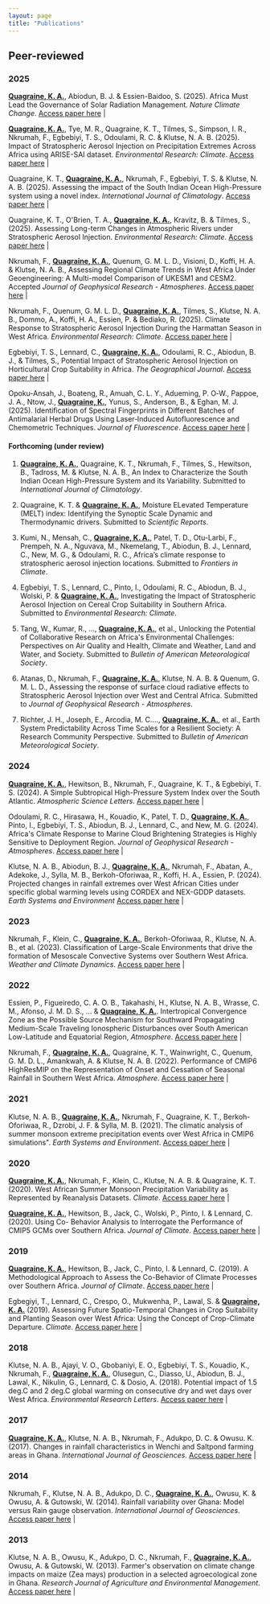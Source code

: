 ```yaml
---
layout: page
title: "Publications"
---
```


<style>
td, th {
   border: none!important;
}
</style>

## Peer-reviewed
### 2025

[**Quagraine, K. A.**](https://scholar.google.com/citations?user=hoI1ZjkAAAAJ&hl=en), Abiodun, B. J. & Essien-Baidoo, S. (2025). Africa Must Lead the Governance of Solar Radiation Management. *Nature Climate Change*. <a href="https://rdcu.be/eE8MH" target="_blank">Access paper here</a> | <span class="__dimensions_badge_embed__" data-doi="10.1038/s41558-025-02420-z" data-style="small_circle"></span><script async src="https://badge.dimensions.ai/badge.js" charset="utf-8"></script> 

[**Quagraine, K. A.**](https://scholar.google.com/citations?user=hoI1ZjkAAAAJ&hl=en), Tye, M. R., Quagraine, K. T., Tilmes, S., Simpson, I. R., Nkrumah, F., Egbebiyi, T. S., Odoulami, R. C. & Klutse, N. A. B. (2025). Impact of Stratospheric Aerosol Injection on Precipitation Extremes Across Africa using ARISE-SAI dataset. *Environmental Research: Climate*. <a href="https://doi.org/10.1088/2752-5295/adee3c" target="_blank">Access paper here</a> | <span class="__dimensions_badge_embed__" data-doi="10.1088/2752-5295/adee3c" data-style="small_circle"></span><script async src="https://badge.dimensions.ai/badge.js" charset="utf-8"></script>

Quagraine, K. T., [**Quagraine, K. A.**](https://scholar.google.com/citations?user=hoI1ZjkAAAAJ&hl=en), Nkrumah, F., Egbebiyi, T. S. & Klutse, N. A. B. (2025). Assessing the impact of the South Indian Ocean High-Pressure system using a novel index. *International Journal of Climatology*. <a href="https://doi.org/10.1002/joc.70031" target="_blank">Access paper here</a> | <span class="__dimensions_badge_embed__" data-doi="10.1002/joc.70031" data-style="small_circle"></span><script async src="https://badge.dimensions.ai/badge.js" charset="utf-8"></script>

Quagraine, K. T., O'Brien, T. A., [**Quagraine, K. A.**](https://scholar.google.com/citations?user=hoI1ZjkAAAAJ&hl=en), Kravitz, B. & Tilmes, S., (2025). Assessing Long-term Changes in Atmospheric Rivers under Stratospheric Aerosol Injection. *Environmental Research: Climate*. <a href="https://doi.org/10.1088/2752-5295/ade61a" target="_blank">Access paper here</a> | <span class="__dimensions_badge_embed__" data-doi="10.1088/2752-5295/ade61a" data-style="small_circle"></span><script async src="https://badge.dimensions.ai/badge.js" charset="utf-8"></script>

Nkrumah, F., [**Quagraine, K. A.**](https://scholar.google.com/citations?user=hoI1ZjkAAAAJ&hl=en), Quenum, G. M. L. D., Visioni, D., Koffi, H. A. & Klutse, N. A. B., Assessing Regional Climate Trends in West Africa Under Geoengineering: A Multi-model Comparison of UKESM1 and CESM2. Accepted *Journal of Geophysical Research - Atmospheres*. <a href="https://doi.org/10.1029/2024JD043117" target="_blank">Access paper here</a> | <span class="__dimensions_badge_embed__" data-doi="10.1029/2024JD043117" data-style="small_circle"></span><script async src="https://badge.dimensions.ai/badge.js" charset="utf-8"></script>

Nkrumah, F., Quenum, G. M. L. D., [**Quagraine, K. A.**](https://scholar.google.com/citations?user=hoI1ZjkAAAAJ&hl=en), Tilmes, S., Klutse, N. A. B., Dommo, A., Koffi, H. A., Essien, P. & Bediako, R. (2025). Climate Response to Stratospheric Aerosol Injection During the Harmattan Season in West Africa. *Environmental Research: Climate*. <a href="https://doi.org/10.1088/2752-5295/adaa0c" target="_blank">Access paper here</a> | <span class="__dimensions_badge_embed__" data-doi="10.1088/2752-5295/adaa0c" data-style="small_circle"></span><script async src="https://badge.dimensions.ai/badge.js" charset="utf-8"></script>

Egbebiyi, T. S., Lennard, C., [**Quagraine, K. A.**](https://scholar.google.com/citations?user=hoI1ZjkAAAAJ&hl=en), Odoulami, R. C., Abiodun, B. J., & Tilmes, S., Potential Impact of Stratospheric Aerosol Injection on Horticultural Crop Suitability in Africa. *The Geographical Journal*. <a href="https://doi.org/10.1111/geoj.70039" target="_blank">Access paper here</a> | <span class="__dimensions_badge_embed__" data-doi="10.1111/geoj.70039" data-style="small_circle"></span><script async src="https://badge.dimensions.ai/badge.js" charset="utf-8"></script>

Opoku-Ansah, J., Boateng, R., Amuah, C. L. Y., Adueming, P. O‑W., Pappoe, J. A., Ntow, J., [**Quagraine, K.**](https://scholar.google.com/citations?user=hoI1ZjkAAAAJ&hl=en), Yunus, S., Anderson, B., & Eghan, M. J. (2025). Identification of Spectral Fingerprints in Different Batches of Antimalarial Herbal Drugs Using Laser‑Induced Autofluorescence and Chemometric Techniques. *Journal of Fluorescence*. <a href="https://doi.org/10.1007/s10895-025-04192-3" target="_blank">Access paper here</a> | <span class="__dimensions_badge_embed__" data-doi="10.1007/s10895-025-04192-3" data-style="small_circle"></span><script async src="https://badge.dimensions.ai/badge.js" charset="utf-8"></script>


#### Forthcoming (under review) 

1. [**Quagraine, K. A.**](https://scholar.google.com/citations?user=hoI1ZjkAAAAJ&hl=en), Quagraine, K. T., Nkrumah, F., Tilmes, S., Hewitson, B., Tadross, M. & Klutse, N. A. B., An Index to Characterize the South Indian Ocean High-Pressure System and its Variability. Submitted to *International Journal of Climatology*.

2. Quagraine, K. T. & [**Quagraine, K. A.**](https://scholar.google.com/citations?user=hoI1ZjkAAAAJ&hl=en), Moisture ELevated Temperature (MELT) index: Identifying the Synoptic Scale Dynamic and Thermodynamic drivers. Submitted to *Scientific Reports*.

3. Kumi, N., Mensah, C., [**Quagraine, K. A.**](https://scholar.google.com/citations?user=hoI1ZjkAAAAJ&hl=en), Patel, T. D., Otu-Larbi, F., Prempeh, N. A., Nguvava, M., Nkemelang, T., Abiodun, B. J., Lennard, C., New, M. G., & Odoulami, R. C., Africa’s climate response to stratospheric aerosol injection locations. Submitted to *Frontiers in Climate*.

4. Egbebiyi, T. S., Lennard, C., Pinto, I., Odoulami, R. C., Abiodun, B. J., Wolski, P. & [**Quagraine, K. A.**](https://scholar.google.com/citations?user=hoI1ZjkAAAAJ&hl=en), Investigating the Impact of Stratospheric Aerosol Injection on Cereal Crop Suitability in Southern Africa. Submitted to *Environmental Research: Climate*.

5. Tang, W., Kumar, R., …, [**Quagraine, K. A.**](https://scholar.google.com/citations?user=hoI1ZjkAAAAJ&hl=en), et al., Unlocking the Potential of Collaborative Research on Africa's Environmental Challenges: Perspectives on Air Quality and Health, Climate and Weather, Land and Water, and Society. Submitted to *Bulletin of American Meteorological Society*.

6. Atanas, D., Nkrumah, F., [**Quagraine, K. A.**](https://scholar.google.com/citations?user=hoI1ZjkAAAAJ&hl=en), Klutse, N. A. B. & Quenum, G. M. L. D., Assessing the response of surface cloud radiative effects to Stratospheric Aerosol Injection over West and Central Africa. Submitted to *Journal of Geophysical Research - Atmospheres*.

7. Richter, J. H., Joseph, E., Arcodia, M. C.…, [**Quagraine, K. A.**](https://scholar.google.com/citations?user=hoI1ZjkAAAAJ&hl=en), et al., Earth System Predictability Across Time Scales for a Resilient Society: A Research Community Perspective. Submitted to *Bulletin of American Meteorological Society*.


### 2024 

[**Quagraine, K. A.**](https://scholar.google.com/citations?user=hoI1ZjkAAAAJ&hl=en), Hewitson, B., Nkrumah, F., Quagraine, K. T., & Egbebiyi, T. S. (2024). A Simple Subtropical High-Pressure System Index over the South Atlantic. *Atmospheric Science Letters*. <a href="https://doi.org/10.1002/asl.1266" target="_blank">Access paper here</a> | <span class="__dimensions_badge_embed__" data-doi="10.1002/asl.1266" data-style="small_circle"></span><script async src="https://badge.dimensions.ai/badge.js" charset="utf-8"></script>

Odoulami, R. C., Hirasawa, H., Kouadio, K., Patel, T. D., [**Quagraine, K. A.**](https://scholar.google.com/citations?user=hoI1ZjkAAAAJ&hl=en), Pinto, I., Egbebiyi, T. S., Abiodun, B. J., Lennard, C., and New, M. G. (2024). Africa's Climate Response to Marine Cloud Brightening Strategies is Highly Sensitive to Deployment Region. *Journal of Geophysical Research - Atmospheres*. <a href="https://doi.org/10.1029/2024JD041070" target="_blank">Access paper here</a> | <span class="__dimensions_badge_embed__" data-doi="10.1029/2024JD041070" data-style="small_circle"></span><script async src="https://badge.dimensions.ai/badge.js" charset="utf-8"></script>

Klutse, N. A. B., Abiodun, B. J., [**Quagraine, K. A.**](https://scholar.google.com/citations?user=hoI1ZjkAAAAJ&hl=en), Nkrumah, F., Abatan, A., Adekoke, J., Sylla, M. B., Berkoh-Oforiwaa, R., Koffi, H. A., Essien, P. (2024). Projected changes in rainfall extremes over West African Cities under specific global warming levels using CORDEX and NEX-GDDP datasets. *Earth Systems and Environment* <a href="https://doi.org/10.1007/s41748-024-00425-w" target="_blank">Access paper here</a> | <span class="__dimensions_badge_embed__" data-doi="10.1007/s41748-024-00425-w" data-style="small_circle"></span><script async src="https://badge.dimensions.ai/badge.js" charset="utf-8"></script>

### 2023 

Nkrumah, F., Klein, C., [**Quagraine, K. A.**](https://scholar.google.com/citations?user=hoI1ZjkAAAAJ&hl=en), Berkoh-Oforiwaa, R., Klutse, N. A. B., et al. (2023). Classification of Large-Scale Environments that drive the formation of Mesoscale Convective Systems over Southern West Africa. *Weather and Climate Dynamics*. <a href="https://doi.org/10.5194/wcd-4-773-2023" target="_blank">Access paper here</a> | <span class="__dimensions_badge_embed__" data-doi="10.5194/wcd-4-773-2023" data-style="small_circle"></span><script async src="https://badge.dimensions.ai/badge.js" charset="utf-8"></script>

### 2022 

Essien, P., Figueiredo, C. A. O. B., Takahashi, H., Klutse, N. A. B., Wrasse, C. M., Afonso, J. M. D. S., ... & [**Quagraine, K. A.**](https://scholar.google.com/citations?user=hoI1ZjkAAAAJ&hl=en). Intertropical Convergence Zone as the Possible Source Mechanism for Southward Propagating Medium-Scale Traveling Ionospheric Disturbances over South American Low-Latitude and Equatorial Region, *Atmosphere*. <a href="https://doi.org/10.3390/atmos13111836" target="_blank">Access paper here</a> | <span class="__dimensions_badge_embed__" data-doi="10.3390/atmos13111836" data-style="small_circle"></span><script async src="https://badge.dimensions.ai/badge.js" charset="utf-8"></script>

Nkrumah, F., [**Quagraine, K. A.**](https://scholar.google.com/citations?user=hoI1ZjkAAAAJ&hl=en), Quagraine, K. T., Wainwright, C., Quenum, G. M. D. L., Amankwah, A. & Klutse, N. A. B. (2022). Performance of CMIP6 HighResMIP on the Representation of Onset and Cessation of Seasonal Rainfall in Southern West Africa. *Atmosphere*. <a href="https://doi.org/10.3390/atmos13070999" target="_blank">Access paper here</a> | <span class="__dimensions_badge_embed__" data-doi="10.3390/atmos13070999" data-style="small_circle"></span><script async src="https://badge.dimensions.ai/badge.js" charset="utf-8"></script>

### 2021

Klutse, N. A. B., [**Quagraine, K. A.**](https://scholar.google.com/citations?user=hoI1ZjkAAAAJ&hl=en), Nkrumah, F., Quagraine, K. T., Berkoh-Oforiwaa, R., Dzrobi, J. F. & Sylla, M. B. (2021). The climatic analysis of summer monsoon extreme precipitation events over West Africa in CMIP6 simulations". *Earth Systems and Environment*. <a href="https://doi.org/10.1007/s41748-021-00203-y" target="_blank">Access paper here</a> | <span class="__dimensions_badge_embed__" data-doi="10.1007/s41748-021-00203-y" data-style="small_circle"></span><script async src="https://badge.dimensions.ai/badge.js" charset="utf-8"></script>

### 2020 

[**Quagraine, K. A.**](https://scholar.google.com/citations?user=hoI1ZjkAAAAJ&hl=en), Nkrumah, F., Klein, C., Klutse, N. A. B. & Quagraine, K. T. (2020). West African Summer Monsoon Precipitation Variability as Represented by Reanalysis Datasets. *Climate*. <a href="https://doi.org/10.3390/cli8100111" target="_blank">Access paper here</a> | <span class="__dimensions_badge_embed__" data-doi="10.3390/cli8100111" data-style="small_circle"></span><script async src="https://badge.dimensions.ai/badge.js" charset="utf-8"></script>

[**Quagraine, K. A.**](https://scholar.google.com/citations?user=hoI1ZjkAAAAJ&hl=en), Hewitson, B., Jack, C., Wolski, P., Pinto, I. & Lennard, C. (2020). Using Co- Behavior Analysis to Interrogate the Performance of CMIP5 GCMs over Southern Africa. *Journal of Climate*. <a href="https://doi.org/10.1175/JCLI-D-19-0472.1" target="_blank">Access paper here</a> | <span class="__dimensions_badge_embed__" data-doi="10.1175/JCLI-D-19-0472.1" data-style="small_circle"></span><script async src="https://badge.dimensions.ai/badge.js" charset="utf-8"></script>

### 2019 

[**Quagraine, K. A.**](https://scholar.google.com/citations?user=hoI1ZjkAAAAJ&hl=en), Hewitson, B., Jack, C., Pinto, I. & Lennard, C. (2019). A Methodological Approach to Assess the Co-Behavior of Climate Processes over Southern Africa. *Journal of Climate*. <a href="https://doi.org/10.1175/JCLI-D-18-0689.1" target="_blank">Access paper here</a> | <span class="__dimensions_badge_embed__" data-doi="10.1175/JCLI-D-18-0689.1" data-style="small_circle"></span><script async src="https://badge.dimensions.ai/badge.js" charset="utf-8"></script>

Egbegiyi, T., Lennard, C., Crespo, O., Mukwenha, P., Lawal, S. & [**Quagraine, K. A.**](https://scholar.google.com/citations?user=hoI1ZjkAAAAJ&hl=en) (2019). Assessing Future Spatio-Temporal Changes in Crop Suitability and Planting Season over West Africa: Using the Concept of Crop-Climate Departure. *Climate*. <a href="https://doi.org/10.3390/cli7090102" target="_blank">Access paper here</a> | <span class="__dimensions_badge_embed__" data-doi="10.3390/cli7090102" data-style="small_circle"></span><script async src="https://badge.dimensions.ai/badge.js" charset="utf-8"></script>

### 2018

Klutse, N. A. B., Ajayi, V. O., Gbobaniyi, E. O., Egbebiyi, T. S., Kouadio, K., Nkrumah, F., [**Quagraine, K. A.**](https://scholar.google.com/citations?user=hoI1ZjkAAAAJ&hl=en), Olusegun, C., Diasso, U., Abiodun, B. J., Lawal, K., Nikulin, G., Lennard, C. & Dosio, A. (2018). Potential impact of 1.5 deg.C and 2 deg.C global warming on consecutive dry and wet days over West Africa. *Environmental Research Letters*. <a href="https://doi.org/10.1088/1748-9326/aab37b" target="_blank">Access paper here</a> | <span class="__dimensions_badge_embed__" data-doi="10.1088/1748-9326/aab37b" data-style="small_circle"></span><script async src="https://badge.dimensions.ai/badge.js" charset="utf-8"></script>

### 2017 

[**Quagraine, K. A.**](https://scholar.google.com/citations?user=hoI1ZjkAAAAJ&hl=en), Klutse, N. A. B., Nkrumah, F., Adukpo, D. C. & Owusu. K. (2017). Changes in rainfall characteristics in Wenchi and Saltpond farming areas in Ghana. *International Journal of Geosciences*. <a href="https://doi.org/10.4236/ijg.2017.83015" target="_blank">Access paper here</a> | <span class="__dimensions_badge_embed__" data-doi="10.4236/ijg.2017.83015" data-style="small_circle"></span><script async src="https://badge.dimensions.ai/badge.js" charset="utf-8"></script>

### 2014 

Nkrumah, F., Klutse, N. A. B., Adukpo, D. C., [**Quagraine, K. A.**](https://scholar.google.com/citations?user=hoI1ZjkAAAAJ&hl=en), Owusu, K. & Owusu, A. & Gutowski, W. (2014). Rainfall variability over Ghana: Model versus Rain gauge observation.  *International Journal of Geosciences*. <a href="https://doi.org/10.4236/ijg.2014.57060" target="_blank">Access paper here</a> | <span class="__dimensions_badge_embed__" data-doi="10.4236/ijg.2014.57060" data-style="small_circle"></span><script async src="https://badge.dimensions.ai/badge.js" charset="utf-8"></script>

### 2013 

Klutse, N. A. B., Owusu, K., Adukpo, D. C., Nkrumah, F., [**Quagraine, K. A.**](https://scholar.google.com/citations?user=hoI1ZjkAAAAJ&hl=en), Owusu, A. & Gutowski, W. (2013). Farmer's observation on climate change impacts on maize (Zea mays) production in a selected agroecological zone in Ghana. *Research Journal of Agriculture and Environmental Management*. <a href="https://tinyurl.com/ywzeyesh" target="_blank">Access paper here</a> | <span class="__dimensions_badge_embed__" data-doi="https://tinyurl.com/ywzeyesh" data-style="small_circle"></span><script async src="https://badge.dimensions.ai/badge.js" charset="utf-8"></script>


